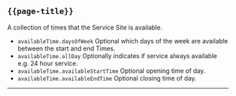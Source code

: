 ## <code>{{page-title}}</code>

A collection of times that the Service Site is available.

- `availableTime.daysOfWeek`	Optional which days of the week are available between the start and end Times.
- `availableTime.allDay`	Optionally indicates if service always available e.g. 24 hour service.
- `availableTime.availableStartTime`	Optional opening time of day.
- `availableTime.availableEndTime`	Optional closing time of day.

---
